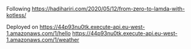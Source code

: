 Following https://hadihariri.com/2020/05/12/from-zero-to-lamda-with-kotless/


Deployed on https://44p93nu0tk.execute-api.eu-west-1.amazonaws.com/1/hello
https://44p93nu0tk.execute-api.eu-west-1.amazonaws.com/1/weather